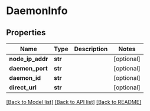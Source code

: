 # DaemonInfo

## Properties
Name | Type | Description | Notes
------------ | ------------- | ------------- | -------------
**node_ip_addr** | **str** |  | [optional] 
**daemon_port** | **str** |  | [optional] 
**daemon_id** | **str** |  | [optional] 
**direct_url** | **str** |  | [optional] 

[[Back to Model list]](../README.md#documentation-for-models) [[Back to API list]](../README.md#documentation-for-api-endpoints) [[Back to README]](../README.md)


